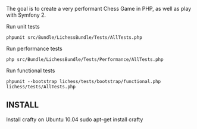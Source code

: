 The goal is to create a very performant Chess Game in PHP, as well as play with Symfony 2.
  
Run unit tests

    phpunit src/Bundle/LichessBundle/Tests/AllTests.php

Run performance tests

    php src/Bundle/LichessBundle/Tests/Performance/AllTests.php

Run functional tests

    phpunit --bootstrap lichess/tests/bootstrap/functional.php lichess/tests/AllTests.php

INSTALL
-------

Install crafty on Ubuntu 10.04
sudo apt-get install crafty
